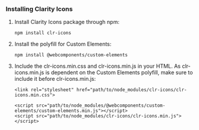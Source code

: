 ### Installing Clarity Icons

1. Install Clarity Icons package through npm:
    ```
    npm install clr-icons
    ```

2. Install the polyfill for Custom Elements:
    ```
    npm install @webcomponents/custom-elements
    ```

3. Include the clr-icons.min.css and clr-icons.min.js in your HTML. As clr-icons.min.js is dependent on the Custom Elements polyfill, make sure to include it before clr-icons.min.js:
    ```
    <link rel="stylesheet" href="path/to/node_modules/clr-icons/clr-icons.min.css">

    <script src="path/to/node_modules/@webcomponents/custom-elements/custom-elements.min.js"></script>
    <script src="path/to/node_modules/clr-icons/clr-icons.min.js"></script>
    ```
